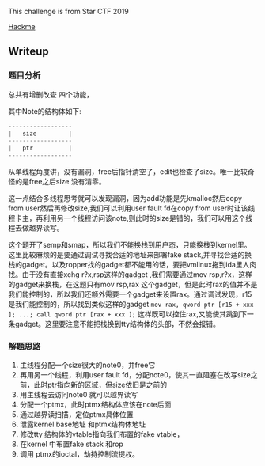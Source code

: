 This challenge is from Star CTF 2019

[Hackme](https://github.com/sixstars/starctf2019/tree/master/pwn-hackme)



## Writeup

### 题目分析

总共有增删改查 四个功能，

其中Note的结构体如下:

```c
------------------
|   size         |
------------------
|   ptr          |
------------------

```

从单线程角度讲，没有漏洞，free后指针清空了，edit也检查了size。唯一比较奇怪的是free之后size 没有清零。

这一点结合多线程思考就可以发现漏洞，因为add功能是先kmalloc然后copy from user然后再修改size,我们可以利用user fault fd在copy from user时让该线程卡主，再利用另一个线程访问该note,则此时的size是错的，我们可以用这个线程去做越界读写。

这个题开了semp和smap，所以我们不能换栈到用户态，只能换栈到kernel里。这里比较麻烦的是要通过调试寻找合适的地址来部署fake stack,并寻找合适的换栈的gadget。以及ropper找的gadget都不能用的话，要把vmlinux拖到ida里人肉找。由于没有直接xchg r?x,rsp这样的gadget ,我们需要通过mov rsp,r?x，这样的gadget来换栈，在这题只有mov rsp,rax 这个gadget，但是此时rax的值并不是我们能控制的，所以我们还额外需要一个gadget来设置rax。通过调试发现，r15 是我们能控制的，所以找到类似这样的gadget `mov rax, qword ptr [r15 + xxx ]; ...; call qword ptr [rax + xxx ];` 这样既可以控住rax,又能使其跳到下一条gadget。这里要注意不能把栈换到tty结构体的头部，不然会报错。

### 解题思路

1. 主线程分配一个size很大的note0，并free它
2. 再用另一个线程，利用user fault fd，分配note0，使其一直阻塞在改写size之前，此时ptr指向新的区域，但size依旧是之前的
3. 用主线程去访问note0 就可以越界读写
4. 分配一个ptmx，此时ptmx结构体应该在note后面
5. 通过越界读扫描，定位ptmx具体位置
6. 泄露kernel base地址 和ptmx结构体地址
7. 修改tty 结构体的vtable指向我们布置的fake vtable，
8. 在kernel 中布置fake stack 和rop
9. 调用 ptmx的ioctal，劫持控制流提权。
